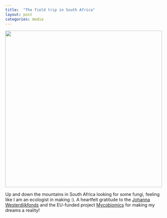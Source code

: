 ```yaml
---
title:  "The field trip in South Africa"
layout: post
categories: media
---
```


<img src="https://vuthuyduong.github.io/photos/SouthAfrica_DV.jpg" height="500"/>

Up and down the mountains in South Africa looking for some fungi, feeling like I am an ecologist in making :). 
A heartfelt gratitude to the [Johanna Westerdijkfonds](https://stichtingjohannawesterdijkfonds.sites.uu.nl/) and the EU-funded project [Mycobiomics](https://twitter.com/mycobiomics?lang=en) for making my dreams a reality! 
